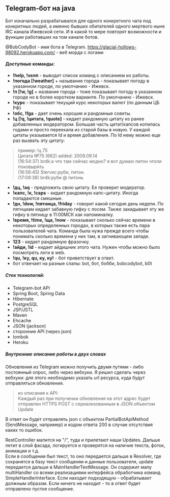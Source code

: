 ## Telegram-бот на java

Бот изначально разрабатывался для одного конкретного чата под конкретных людей, а именно бывших обитателей одного
мертвого ныне IRC канала Ижевской сети. И в какой то мере повторят возможности и функции работавших на том канале ботов.

@BobCodyBot - имя бота в Telegram.
https://glacial-hollows-98092.herokuapp.com/ - веб морда с логами

#### Доступные команды:

- **!help, !хелп** - выводит список команд с описанием их работы.
- **!погода [!weather]** + называние города - показывает погоду в указанном городе, по умолчанию - Ижевск.
- **!п [!w, !g]** + название города - тоже показывает погоду в указанном городе но в более коротком варианте. По
  умолчанию - Ижевск.
- **!курс** - показывает текущий курс некоторых валют (по данным ЦБ РФ)
- **!обс, !fga** - дает очень хорошие и рандомные советы.
- **!ц [!q, !цитата, !quote]** - кидает рандомную цитату из ранее добавленных модератором. Большая часть цитат/капсов
  копилась годами и просто переехала из старой базы в новую. У каждой цитаты указывается Id и время добавления. По Id
  нему можно еще раз вызвать эту цитату:

> пример: !ц 75  
> Цитата №75 (662) added: 2009.09.14  
(16:54:37) brdk:а что там сейчас модно? я вот думаю питон чтоли поковырять  
(16:56:45) Stervec:руби, питон.  
(17:09:38) brdk:руби @ питонь

- **!дц, !aq** - предложить свою цитату. Ее проверит модератор.
- **!капс, !к, !caps** - кидает рандомную капс-цитату. Иногда попадаются смешные.
- **!дн, !dow, !пятница, !friday** - говорит какой сегодня день недели. По пятнциам кидает забавную гифку с лосем. Также
  закидывает эту же гифку в пятницу в 11:00МСК как напоминалку.
- **!время, !time, !ща, !now** - показывает сколько сейчас времени в некоторых определенных городах, в которых также
  есть пара пользователей чата. Команда была нужа прежде всего чтобы понимать сколько времени у них там, в загнивающем
  западе.
- **123**  - кидает рандомную фразочку.
- **!айди, !id** - кидает айдишник этого чата. Нужен чтобы можно было посмотреть логи в web.
- **!qu, !ку, qu, ку, ку!** - бот приветствует в ответ.
- бот отвечает на разные слапы:  bot, бот, бобби, bobcodybot, b0t

##### Стек технологий:

- Telegram-bot API
- Spring Boot, Spring Data
- Hibernate
- PostgreSQL
- JSP/JSTL
- Maven
- Ehcache
- JSON (jackson)
- сторонние API (через json)
- lombok
- Heroku
##### Внутренние описание работы в двух словах

Обновления из Telegram можно получить двумя путями - либо постоянный опрос, либо через вебхуки. Я решил сделать через
вебхуки: для этого необходимо указать url ресурса, куда будут отправляться обновления.
> из описания к API:  
> Каждый раз при получении обновления на этот адрес будет отправлен HTTPS POST с сериализованным в JSON объектом Update

В ответ он будет отправлять json с объектом PartialBotApiMethod (SendMessage, например) и кодом ответа 200 в случае
отсутствия каких то ошибок.

RestController мапится на "/", туда и прилетают наши Updates. Дальше летит в слой фасада, логируется и проверятся на
наличие текста, фоток, анимации и т.д.  
Если в сообщении был текст, то оно передается дальше в Resolver, где сохранятся в базу текст сообщеняи и данные
пользователя, update передается дальше в MainHandlerTextMessage. Он содержит мапу multiHandler со всеми реализациями
интерфейса обработчика команд SimpleHandlerInterface. Если находит подходящую - обрабатывает должным образом. Если
ничего не находит - то в ответ будет отправлено пустое сообщение.   


 